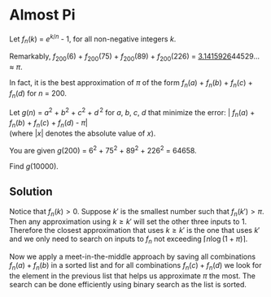 # Almost Pi

<p>Let <var>f</var><sub><var>n</var></sub>(<var>k</var>) = <var>e</var><sup><var>k</var>/<var>n</var></sup> - 1, for all non-negative integers <var>k</var>.</p>
<p>Remarkably, <var>f</var><sub>200</sub>(6) + <var>f</var><sub>200</sub>(75) + <var>f</var><sub>200</sub>(89) + <var>f</var><sub>200</sub>(226) = <u>3.1415926</u>44529… ≈ <var>π</var>.</p>
<p>In fact, it is the best approximation of <var>π</var> of the form <var>f</var><sub><var>n</var></sub>(<var>a</var>) + <var>f</var><sub><var>n</var></sub>(<var>b</var>) + <var>f</var><sub><var>n</var></sub>(<var>c</var>) + <var>f</var><sub><var>n</var></sub>(<var>d</var>) for <var>n</var> = 200.</p>
<p>Let <var>g</var>(<var>n</var>) = <var>a</var><sup>2</sup> + <var>b</var><sup>2</sup> + <var>c</var><sup>2</sup> + <var>d</var><sup> 2</sup> for <var>a</var>, <var>b</var>, <var>c</var>, <var>d</var> that minimize the error: | <var>f</var><sub><var>n</var></sub>(<var>a</var>) + <var>f</var><sub><var>n</var></sub>(<var>b</var>) + <var>f</var><sub><var>n</var></sub>(<var>c</var>) + <var>f</var><sub><var>n</var></sub>(<var>d</var>) - <var>π</var>|<br />
(where |<var>x</var>| denotes the absolute value of <var>x</var>).</p>
<p>You are given <var>g</var>(200) = 6<sup>2</sup> + 75<sup>2</sup> + 89<sup>2</sup> + 226<sup>2</sup> = 64658.</p>
<p>Find <var>g</var>(10000).<sup></sup></p>

## Solution

Notice that $f_n(k) \gt 0$. Suppose $k'$ is the smallest number such that $f_n(k') \gt \pi$. Then any approximation using $k \ge k'$ will set the other three inputs to $1$. Therefore the closest approximation that uses $k \ge k'$ is the one that uses $k'$ and we only need to search on inputs to $f_n$ not exceeding $\left\lceil n \log(1 + \pi) \right\rceil$.

Now we apply a meet-in-the-middle approach by saving all combinations $f_n(a) + f_n(b)$ in a sorted list and for all combinations $f_n(c) + f_n(d)$ we look for the element in the previous list that helps us approximate $\pi$ the most. The search can be done efficiently using binary search as the list is sorted.